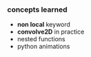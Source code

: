 ### concepts learned

* **non local** keyword
* **convolve2D** in practice
* nested functions
* python animations